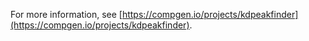 For more information, see [https://compgen.io/projects/kdpeakfinder](https://compgen.io/projects/kdpeakfinder).
